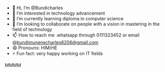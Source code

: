 - 👋 Hi, I’m @Bundicharles
- 👀 I’m interested in technology advancement
- 🌱 I’m currently learning diploma in computer science
-  💞️ I’m looking to collaborate on people with a vision in mastering in the field of technology
- 📫 How to reach me .whatsapp through 0111323452 or email @bundimunenecharles6206@gmail.com
- 😄 Pronouns: HIM/HE
- ⚡ Fun fact: very happy working on IT fields

<!---
Bundicharles/Bundicharles is a ✨ special ✨ repository because its `README.md` (this file) appears on your GitHub profile.
You can click the Preview link to take a look at your changes.
--->
MMMM
